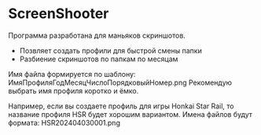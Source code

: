 # ScreenShooter

Программа разработана для маньяков скриншотов.
- Позвляет создать профили для быстрой смены папки
- Разбиение скриншотов по папкам по месяцам

Имя файла формируется по шаблону:
ИмяПрофиляГодМесяцЧислоПорядковыйНомер.png
Рекомендую выбрать имя профиля коротко и ёмко.

Например, если вы создаете профиль для игры Honkai Star Rail, то название профиля HSR будет хорошим вариантом.
Имена файлов будут формата:
HSR202404030001.png
